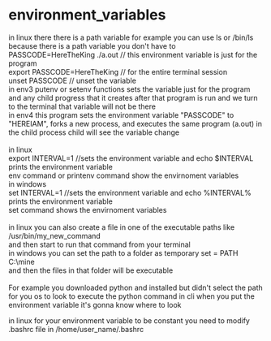 # environment_variables

in linux there there is a path variable for example you can use ls or /bin/ls because there is a path variable you don't have to <br />
PASSCODE=HereTheKing ./a.out   // this environment variable is just for the program <br />
export PASSCODE=HereTheKing    // for the entire terminal session <br />
unset PASSCODE                 // unset the variable  <br />
in env3 putenv or setenv functions sets the variable just for the program and any child progress that it creates after that program is run and we turn to the terminal that variable will not be there <br /> 
in env4 this program sets the environment variable "PASSCODE" to "HEREIAM", forks a new process, and executes the same program (a.out) in the child process child will see the variable change <br />
<br />
in linux <br />
export INTERVAL=1 //sets the environment variable and echo $INTERVAL prints the environment variable <br /> 
env command or printenv command show the envirnoment variables <br />
in windows <br />
set INTERVAL=1    //sets the environment variable and echo %INTERVAL% prints the environment variable <br /> 
set command shows the envirnoment variables <br />
<br />
in linux you can also create a file in one of the executable paths like /usr/bin/my_new_command <br />
and then start to run that command from your terminal <br />
in windows you can set the path to a folder as temporary set = PATH C:\mine <br /> 
and then the files in that folder will be executable <br /> 
<br />
For example you downloaded python and installed but didn't select the path for you os to look to execute the python command in cli when you put the environment variable it's gonna know where to look <br />

in linux for your environment variable to be constant you need to modify .bashrc file in /home/user_name/.bashrc <br />

